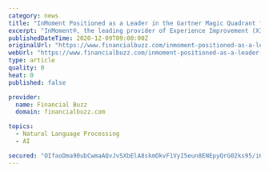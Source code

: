 ```yaml
---
category: news
title: "InMoment Positioned as a Leader in the Gartner Magic Quadrant for Voice of the Customer"
excerpt: "InMoment®, the leading provider of Experience Improvement (XI)™ solutions, announced it has been named a Leader in the Gartner Magic Quadrant for Voice of the Customer 1. “Gartner defines voice of the customer (VoC) as a software application that integrates feedback collection,"
publishedDateTime: 2020-12-09T09:00:00Z
originalUrl: "https://www.financialbuzz.com/inmoment-positioned-as-a-leader-in-the-gartner-magic-quadrant-for-voice-of-the-customer/"
webUrl: "https://www.financialbuzz.com/inmoment-positioned-as-a-leader-in-the-gartner-magic-quadrant-for-voice-of-the-customer/"
type: article
quality: 0
heat: 0
published: false

provider:
  name: Financial Buzz
  domain: financialbuzz.com

topics:
  - Natural Language Processing
  - AI

secured: "OIfaoDma90ubCwmaAQvJvSXbElA8skmOkvF1VyI5eun8ENEpyQrG02ks95/i6RSLDyIb2yc7w8m9IY84ho6Fb0glC7DydH0c3kEW5Osc44DMcn9s56OLueF1JMr+eUxDzzKFlDiJJ3nxTLZzy4nypgL6AmLvGwUTvlgX5RG+QWloUuL7/ucVPTuPZ08sl2htT/GfgNvyFqzlA2g/M9d44EBROWhXuLB47uQUoq3Z9kw98olXqxxPaajKGll23g5/+cHO6c3V3GzSzmmzi0xH4qdRHkcPHxpv3jA91hMBZBQKnEUPz6dKvxxtNotPwOEEIxoSr+O5lKuhRTTKox66cN95/mIOhoILznNWIrw8Sz8=;U03+8HvyAzoXeCPN4vLXdA=="
---
```


